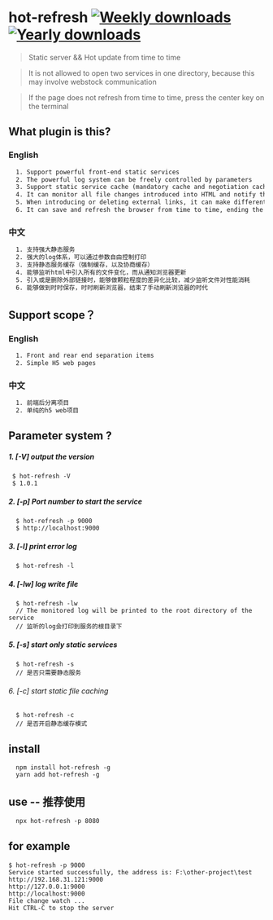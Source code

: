 # hot-refresh [![Weekly downloads](https://img.shields.io/npm/dw/chokidar.svg)](https://github.com/a572251465/hot-refresh) [![Yearly downloads](https://img.shields.io/npm/dy/chokidar.svg)](https://github.com/a572251465/hot-refresh)

> Static server  && Hot update from time to time 

> It is not allowed to open two services in one directory, because this may involve webstock communication 

>If the page does not refresh from time to time, press the center key on the terminal 

## What plugin is this?
### English
```txt
  1. Support powerful front-end static services 
  2. The powerful log system can be freely controlled by parameters 
  3. Support static service cache (mandatory cache and negotiation cache)
  4. It can monitor all file changes introduced into HTML and notify the browser of updates
  5. When introducing or deleting external links, it can make differential comparison to reduce the performance consumption of listening files
  6. It can save and refresh the browser from time to time, ending the era of manually refreshing the browser
```
### 中文
```txt
  1. 支持强大静态服务
  2. 强大的log体系，可以通过参数自由控制打印
  3. 支持静态服务缓存（强制缓存，以及协商缓存）
  4. 能够监听html中引入所有的文件变化，而从通知浏览器更新
  5. 引入或是删除外部链接时，能够做颗粒程度的差异化比较，减少监听文件对性能消耗
  6. 能够做到时时保存，时时刷新浏览器，结束了手动刷新浏览器的时代
```
## Support scope？
### English
```txt
  1. Front and rear end separation items 
  2. Simple H5 web pages 
```
### 中文
```txt
  1. 前端后分离项目
  2. 单纯的h5 web项目
```
## Parameter system ?
##### 1. [-V] output the version
```shell
 $ hot-refresh -V
 $ 1.0.1
```
##### 2. [-p] Port number to start the service
```shell
  $ hot-refresh -p 9000
  $ http://localhost:9000
```
##### 3. [-l] print error log
```shell
  $ hot-refresh -l
```
##### 4. [-lw] log write file
```shell
  $ hot-refresh -lw
  // The monitored log will be printed to the root directory of the service 
  // 监听的log会打印到服务的根目录下
```
##### 5. [-s] start only static services
```shell
  $ hot-refresh -s
  // 是否只需要静态服务
```
###### 6. [-c] start static file caching
```shell
  $ hot-refresh -c
  // 是否开启静态缓存模式
```
## install
```shell
  npm install hot-refresh -g
  yarn add hot-refresh -g
```
## use -- 推荐使用
```txt
  npx hot-refresh -p 8080
```
## for example
```shell
$ hot-refresh -p 9000
Service started successfully, the address is: F:\other-project\test
http://192.168.31.121:9000
http://127.0.0.1:9000
http://localhost:9000
File change watch ...
Hit CTRL-C to stop the server

```
